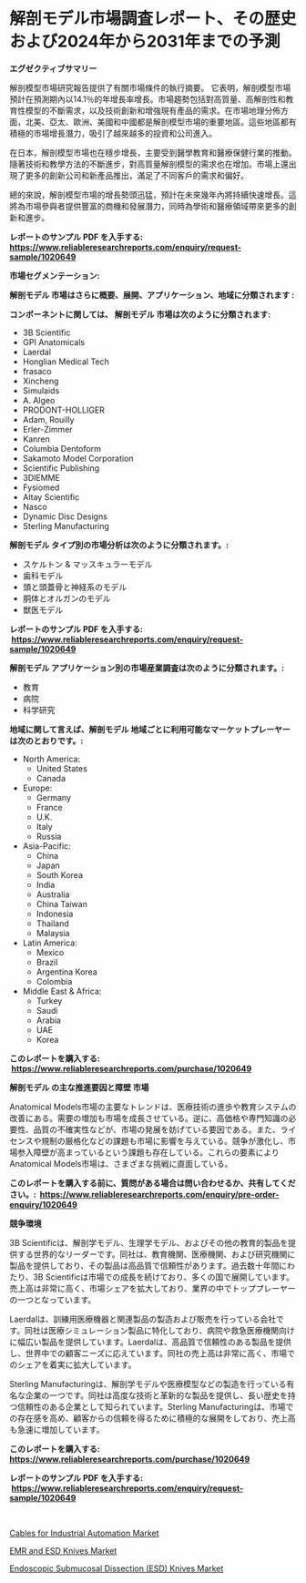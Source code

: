 <p><h1>解剖モデル市場調査レポート、その歴史および2024年から2031年までの予測</h1></p><p><strong>エグゼクティブサマリー</strong></p>
<p><p>解剖模型市場研究報告提供了有關市場條件的執行摘要。 它表明，解剖模型市場預計在預測期內以14.1％的年增長率增長。市場趨勢包括對高質量、高解剖性和教育性模型的不斷需求，以及技術創新和增強現有產品的需求。在市場地理分佈方面，北美、亞太、歐洲、美國和中國都是解剖模型市場的重要地區。這些地區都有積極的市場增長潛力，吸引了越來越多的投資和公司進入。</p><p>在日本，解剖模型市場也在穩步增長，主要受到醫學教育和醫療保健行業的推動。隨著技術和教學方法的不斷進步，對高質量解剖模型的需求也在增加。市場上還出現了更多的創新公司和新產品推出，滿足了不同客戶的需求和偏好。</p><p>總的來說，解剖模型市場的增長勢頭迅猛，預計在未來幾年內將持續快速增長。這將為市場參與者提供豐富的商機和發展潛力，同時為學術和醫療領域帶來更多的創新和進步。</p></p>
<p><strong>レポートのサンプル PDF を入手する: <a href="https://www.reliableresearchreports.com/enquiry/request-sample/1020649">https://www.reliableresearchreports.com/enquiry/request-sample/1020649</a></strong></p>
<p><strong>市場セグメンテーション:</strong></p>
<p><strong> 解剖モデル 市場はさらに概要、展開、アプリケーション、地域に分類されます :</strong></p>
<p><strong>コンポーネントに関しては、 解剖モデル 市場は次のように分類されます: &nbsp;</strong></p>
<p><ul><li>3B Scientific</li><li>GPI Anatomicals</li><li>Laerdal</li><li>Honglian Medical Tech</li><li>frasaco</li><li>Xincheng</li><li>Simulaids</li><li>A. Algeo</li><li>PRODONT-HOLLIGER</li><li>Adam, Rouilly</li><li>Erler-Zimmer</li><li>Kanren</li><li>Columbia Dentoform</li><li>Sakamoto Model Corporation</li><li>Scientific Publishing</li><li>3DIEMME</li><li>Fysiomed</li><li>Altay Scientific</li><li>Nasco</li><li>Dynamic Disc Designs</li><li>Sterling Manufacturing</li></ul></p>
<p><strong> 解剖モデル タイプ別の市場分析は次のように分類されます。:</strong></p>
<p><ul><li>スケルトン & マッスキュラーモデル</li><li>歯科モデル</li><li>頭と頭蓋骨と神経系のモデル</li><li>胴体とオルガンのモデル</li><li>獣医モデル</li></ul></p>
<p><strong>レポートのサンプル PDF を入手する: &nbsp;<a href="https://www.reliableresearchreports.com/enquiry/request-sample/1020649">https://www.reliableresearchreports.com/enquiry/request-sample/1020649</a></strong></p>
<p><strong> 解剖モデル アプリケーション別の市場産業調査は次のように分類されます。:</strong></p>
<p><ul><li>教育</li><li>病院</li><li>科学研究</li></ul></p>
<p><strong>地域に関して言えば、解剖モデル 地域ごとに利用可能なマーケットプレーヤーは次のとおりです。:</strong></p>
<p><ul>
    <li>
        North America:
        <ul>
            <li>United States</li>
            <li>Canada</li>
        </ul>
    </li>
    <li>
        Europe:
        <ul>
            <li>Germany</li>
            <li>France</li>
            <li>U.K.</li>
            <li>Italy</li>
            <li>Russia</li>
        </ul>
    </li>
    <li>
        Asia-Pacific:
        <ul>
            <li>China</li>
            <li>Japan</li>
            <li>South Korea</li>
            <li>India</li>
            <li>Australia</li>
            <li>China Taiwan</li>
            <li>Indonesia</li>
            <li>Thailand</li>
            <li>Malaysia</li>
        </ul>
    </li>
    <li>
        Latin America:
        <ul>
            <li>Mexico</li>
            <li>Brazil</li>
            <li>Argentina Korea</li>
            <li>Colombia</li>
        </ul>
    </li>
    <li>
        Middle East & Africa:
        <ul>
            <li>Turkey</li>
            <li>Saudi</li>
            <li>Arabia</li>
            <li>UAE</li>
            <li>Korea</li>
        </ul>
    </li>
    </ul></p>
<p><strong>このレポートを購入する: &nbsp;<a href="https://www.reliableresearchreports.com/purchase/1020649">https://www.reliableresearchreports.com/purchase/1020649</a></strong></p>
<p><strong>解剖モデル の主な推進要因と障壁 市場</strong></p>
<p><p>Anatomical Models市場の主要なトレンドは、医療技術の進歩や教育システムの改善にある。需要の増加も市場を成長させている。逆に、高価格や専門知識の必要性、品質の不確実性などが、市場の発展を妨げている要因である。また、ライセンスや規制の厳格化などの課題も市場に影響を与えている。競争が激化し、市場参入障壁が高まっているという課題も存在している。これらの要素によりAnatomical Models市場は、さまざまな挑戦に直面している。</p></p>
<p><strong>このレポートを購入する前に、質問がある場合は問い合わせるか、共有してください。:&nbsp; <a href="https://www.reliableresearchreports.com/enquiry/pre-order-enquiry/1020649">https://www.reliableresearchreports.com/enquiry/pre-order-enquiry/1020649</a></strong></p>
<p><strong>競争環境</strong></p>
<p><p>3B Scientificは、解剖学モデル、生理学モデル、およびその他の教育的製品を提供する世界的なリーダーです。同社は、教育機関、医療機関、および研究機関に製品を提供しており、その製品は高品質で信頼性があります。過去数十年間にわたり、3B Scientificは市場での成長を続けており、多くの国で展開しています。売上高は非常に高く、市場シェアを拡大しており、業界の中でトッププレーヤーの一つとなっています。</p><p>Laerdalは、訓練用医療機器と関連製品の製造および販売を行っている会社です。同社は医療シミュレーション製品に特化しており、病院や救急医療機関向けに幅広い製品を提供しています。Laerdalは、高品質で信頼性のある製品を提供し、世界中での顧客ニーズに応えています。同社の売上高は非常に高く、市場でのシェアを着実に拡大しています。</p><p>Sterling Manufacturingは、解剖学モデルや医療模型などの製造を行っている有名な企業の一つです。同社は高度な技術と革新的な製品を提供し、長い歴史を持つ信頼性のある企業として知られています。Sterling Manufacturingは、市場での存在感を高め、顧客からの信頼を得るために積極的な展開をしており、売上高も急速に増加しています。</p></p>
<p><strong>このレポートを購入する: &nbsp; <a href="https://www.reliableresearchreports.com/purchase/1020649">https://www.reliableresearchreports.com/purchase/1020649</a></strong></p>
<p><strong>レポートのサンプル PDF を入手する: &nbsp;<a href="https://www.reliableresearchreports.com/enquiry/request-sample/1020649">https://www.reliableresearchreports.com/enquiry/request-sample/1020649</a></strong><strong></strong></p>
<p>&nbsp;</p>
<p><p><a href="https://view.publitas.com/reportprime-1/cables-for-industrial-automation-market-with-the-goal-of-estimating-the-market-size-and-future-growth-potential-of-various-market-segments-based-on-component-applications-end-user-and-region/">Cables for Industrial Automation Market</a></p><p><a href="https://view.publitas.com/reportprime-1/emr-and-esd-knives-market-size-and-growth-market-segmentation-regional-and-country-breakdowns-and-market-trends-for-period-from-2023-2030/">EMR and ESD Knives Market</a></p><p><a href="https://view.publitas.com/reportprime-1/endoscopic-submucosal-dissection-esd-knives-market-furnish-information-about-market-size-market-share-market-dynamics-and-projections-spanning-from-2023-to-2030/">Endoscopic Submucosal Dissection (ESD) Knives Market</a></p></p>